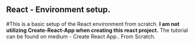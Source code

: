 ## React - Environment setup.
#This is a basic setup of the React environment from scratch.
__I am not utilizing Create-React-App when creating this react project.__
The tutorial can be found on medium - Create React App.. From Scratch.

